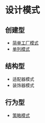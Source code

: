 # 设计模式
## 创建型
- [简单工厂模式](https://github.com/echoou2020/pattern/tree/master/App/Creational/SimpleFactory)
- [单列模式](https://github.com/echoou2020/pattern/tree/master/App/Creational/Singleton)

## 结构型
- 适配器模式
- 装饰器模式
## 行为型
- [策略模式](https://github.com/echoou2020/pattern/tree/master/App/Creational/Strategy)
